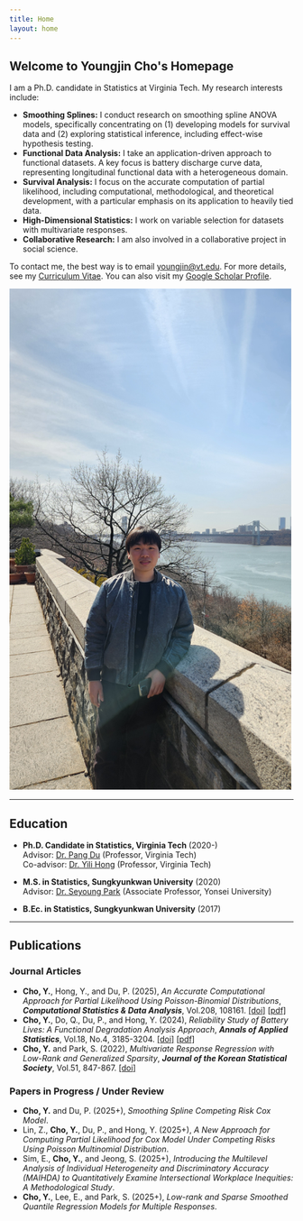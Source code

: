 ```yaml
---
title: Home
layout: home
---
```


## Welcome to Youngjin Cho's Homepage

I am a Ph.D. candidate in Statistics at Virginia Tech. My research interests include:

- **Smoothing Splines:** I conduct research on smoothing spline ANOVA models, specifically concentrating on (1) developing models for survival data and (2) exploring statistical inference, including effect-wise hypothesis testing.
- **Functional Data Analysis:** I take an application-driven approach to functional datasets. A key focus is battery discharge curve data, representing longitudinal functional data with a heterogeneous domain.
- **Survival Analysis:** I focus on the accurate computation of partial likelihood, including computational, methodological, and theoretical development, with a particular emphasis on its application to heavily tied data.
- **High-Dimensional Statistics:** I work on variable selection for datasets with multivariate responses.
- **Collaborative Research:** I am also involved in a collaborative project in social science.  

To contact me, the best way is to email [youngjin@vt.edu](mailto:youngjin@vt.edu). For more details, see my [Curriculum Vitae](CV_Youngjin_Cho.pdf). You can also visit my [Google Scholar Profile](https://scholar.google.com/citations?hl=en&user=E2Y3PdEAAAAJ&view_op=list_works&sortby=pubdate).

<img src="IMG_6054.JPG" alt="Youngjin Cho" width="500">

---

## Education

- **Ph.D. Candidate in Statistics, Virginia Tech** (2020-)  
  Advisor: [Dr. Pang Du](https://pangdu3a.github.io/) (Professor, Virginia Tech)  
  Co-advisor: [Dr. Yili Hong](https://scholar.google.com/citations?user=jIJnyHMAAAAJ&hl=en) (Professor, Virginia Tech)  

- **M.S. in Statistics, Sungkyunkwan University** (2020)  
  Advisor: [Dr. Seyoung Park](https://sites.google.com/view/seyoungpark/home) (Associate Professor, Yonsei University)  

- **B.Ec. in Statistics, Sungkyunkwan University** (2017)

---

## Publications

### Journal Articles
- **Cho, Y.**, Hong, Y., and Du, P. (2025), *An Accurate Computational Approach for Partial Likelihood Using Poisson-Binomial Distributions*, ***Computational Statistics & Data Analysis***, Vol.208, 108161. [[doi]](https://doi.org/10.1016/j.csda.2025.108161) [[pdf]](https://arxiv.org/pdf/2502.18715) 
- **Cho, Y.**, Do, Q., Du, P., and Hong, Y. (2024), *Reliability Study of Battery Lives: A Functional Degradation Analysis Approach*, ***Annals of Applied Statistics***, Vol.18, No.4, 3185-3204. [[doi]](https://doi.org/10.1214/24-AOAS1931) [[pdf]](https://arxiv.org/pdf/2212.05515)  
- **Cho, Y.** and Park, S. (2022), *Multivariate Response Regression with Low-Rank and Generalized Sparsity*, ***Journal of the Korean Statistical Society***, Vol.51, 847-867. [[doi]](https://doi.org/10.1007/s42952-022-00164-6)

### Papers in Progress / Under Review
- **Cho, Y.** and Du, P. (2025+), *Smoothing Spline Competing Risk Cox Model*.  
- Lin, Z., **Cho, Y.**, Du, P., and Hong, Y. (2025+), *A New Approach for Computing Partial Likelihood for Cox Model Under Competing Risks Using Poisson Multinomial Distribution*.
- Sim, E., **Cho, Y.**, and Jeong, S. (2025+), *Introducing the Multilevel Analysis of Individual Heterogeneity and Discriminatory Accuracy (MAIHDA) to Quantitatively Examine Intersectional Workplace Inequities: A Methodological Study*.
- **Cho, Y.**, Lee, E., and Park, S. (2025+), *Low-rank and Sparse Smoothed Quantile Regression Models for Multiple Responses*.
